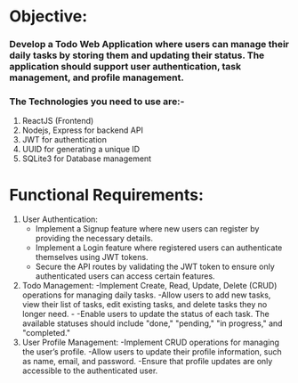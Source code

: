 # Objective:
### Develop a Todo Web Application where users can manage their daily tasks by storing them and updating their status. The application should support user authentication, task management, and profile management.

### The Technologies you need to use are:-
1. ReactJS (Frontend)
2. Nodejs, Express for backend API
3. JWT for authentication
4. UUID for generating a unique ID
5. SQLite3 for Database management
   
# Functional Requirements:
1. User Authentication:
   - Implement a Signup feature where new users can register by providing the necessary details.
   - Implement a Login feature where registered users can authenticate themselves using JWT tokens.
   - Secure the API routes by validating the JWT token to ensure only authenticated users can access certain features.
2. Todo Management:
  -Implement Create, Read, Update, Delete (CRUD) operations for managing daily tasks.
  -Allow users to add new tasks, view their list of tasks, edit existing tasks, and delete tasks they no longer need.  -
  -Enable users to update the status of each task. The available statuses should include "done," "pending," "in progress," and "completed."
3. User Profile Management:
   -Implement CRUD operations for managing the user’s profile.
   -Allow users to update their profile information, such as name, email, and password.
   -Ensure that profile updates are only accessible to the authenticated user.

